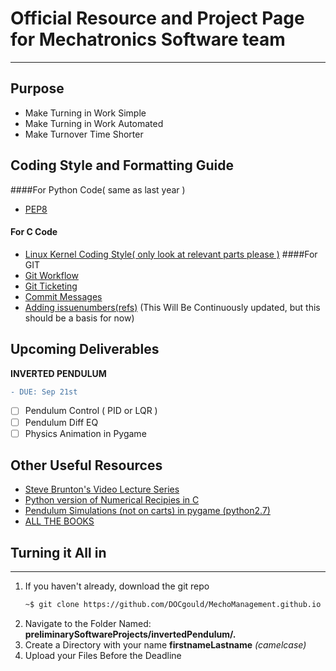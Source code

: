 # Official Resource and Project Page for Mechatronics Software team
-- -
## Purpose
* Make Turning in Work Simple
* Make Turning in Work Automated
* Make Turnover Time Shorter

## Coding Style and Formatting Guide
####For Python Code( same as last year )
* [PEP8](https://www.python.org/dev/peps/pep-0008/)
#### For C Code
* [Linux Kernel Coding Style( only look at relevant parts please )](https://www.kernel.org/doc/html/v4.10/process/coding-style.html#linux-kernel-coding-style)
####For GIT
* [Git Workflow](https://guides.github.com/introduction/flow/)
* [Git Ticketing](https://github.com/MichaelMure/git-bug)
* [Commit Messages](https://gist.github.com/robertpainsi/b632364184e70900af4ab688decf6f53)
* [Adding issuenumbers(refs)](https://guides.github.com/features/issues/) 
(This Will Be Continuously updated, but this should be a basis for now)
## Upcoming Deliverables
**INVERTED PENDULUM**
```diff
- DUE: Sep 21st
```
 - [ ] Pendulum Control ( PID or LQR )
 - [ ] Pendulum Diff EQ 
 - [ ] Physics Animation in Pygame
## Other Useful Resources
 * [Steve Brunton's Video Lecture Series](https://www.youtube.com/watch?v=1_UobILf3cc)
 * [Python version of Numerical Recipies in C](http://www-personal.umich.edu/~mejn/computational-physics/)
 * [Pendulum Simulations (not on carts) in pygame (python2.7)](https://gist.github.com/cversek/98dead0521677d0b7d4d4162715704be)
 * [ALL THE BOOKS](https://libgen.is/)
## Turning it All in
-- -
1. If you haven't already, download the git repo
    ```bash
    ~$ git clone https://github.com/DOCgould/MechoManagement.github.io
    ```
2. Navigate to the Folder Named: **preliminarySoftwareProjects/invertedPendulum/.**
3. Create a Directory with your name **firstnameLastname** *(camelcase)*
4. Upload your Files Before the Deadline

